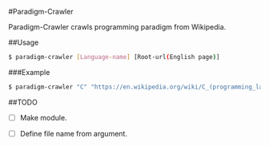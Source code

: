 #Paradigm-Crawler

Paradigm-Crawler crawls programming paradigm from Wikipedia.


##Usage

```bash
$ paradigm-crawler [Language-name] [Root-url(English page)]
```

###Example

```bash
$ paradigm-crawler "C" "https://en.wikipedia.org/wiki/C_(programming_language)"
```


##TODO
- [ ] Make module.
- [ ] Define file name from argument.

